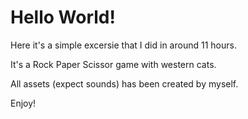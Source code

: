 Hello World!
============

Here it's a simple excersie that I did in around 11 hours.

It's a Rock Paper Scissor game with western cats.

All assets (expect sounds) has been created by myself.

Enjoy!